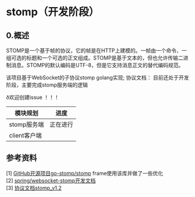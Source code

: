 # stomp（开发阶段）
## 0.概述
STOMP是一个基于帧的协议，它的帧是在HTTP上建模的。一帧由一个命令、一组可选的标题和一个可选的正文组成。STOMP是基于文本的，但也允许传输二进制消息。STOMP的默认编码是UTF-8，但是它支持消息正文的替代编码规范。  

该项目基于WebSocket的子协议stomp golang实现; 协议文档：
目前还处于开发阶段，主要完成stomp服务端的逻辑   

ð欢迎创建issue ！！！

|模块规划|进度|
|----|----|
|stomp服务端|正在进行|
|client客户端||


## 参考资料
[1] [GitHub开源项目go-stomp/stomp](https://github.com/go-stomp/stomp) frame使用该库并做了一些优化  
[2] [spring/websocket-stomp开发文档](https://docs.spring.io/spring-framework/docs/current/reference/html/web.html#websocket-stomp)  
[3] [协议文档stomp_v1.2](http://stomp.github.io/stomp-specification-1.2.html)  